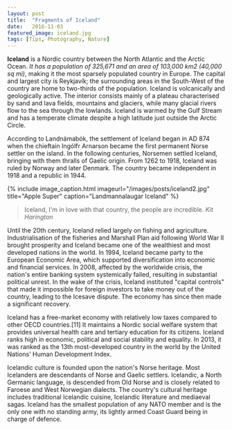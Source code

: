 ```yaml
---
layout: post
title:  "Fragments of Iceland"
date:   2016-11-03
featured_image: iceland.jpg
tags: [Tips, Photography, Nature]
---
```


<strong>Iceland</strong> is a Nordic country between the North Atlantic and the Arctic Ocean. <em>It has a population of 325,671 and an area of 103,000 km2 (40,000 sq mi)</em>, making it the most sparsely populated country in Europe. The capital and largest city is Reykjavík; the surrounding areas in the South-West of the country are home to two-thirds of the population. Iceland is volcanically and geologically active. The interior consists mainly of a plateau characterised by sand and lava fields, mountains and glaciers, while many glacial rivers flow to the sea through the lowlands. Iceland is warmed by the Gulf Stream and has a temperate climate despite a high latitude just outside the Arctic Circle.

<!--more-->

According to Landnámabók, the settlement of Iceland began in AD 874 when the chieftain Ingólfr Arnarson became the first permanent Norse settler on the island. In the following centuries, Norsemen settled Iceland, bringing with them thralls of Gaelic origin. From 1262 to 1918, Iceland was ruled by Norway and later Denmark. The country became independent in 1918 and a republic in 1944.

{% include image_caption.html imageurl="/images/posts/iceland2.jpg" title="Apple Super" caption="Landmannalaugar Iceland" %}

> Iceland, I'm in love with that country, the people are incredible. <cite>Kit Harington</cite>

Until the 20th century, Iceland relied largely on fishing and agriculture. Industrialisation of the fisheries and Marshall Plan aid following World War II brought prosperity and Iceland became one of the wealthiest and most developed nations in the world. In 1994, Iceland became party to the European Economic Area, which supported diversification into economic and financial services. In 2008, affected by the worldwide crisis, the nation's entire banking system systemically failed, resulting in substantial political unrest. In the wake of the crisis, Iceland instituted "capital controls" that made it impossible for foreign investors to take money out of the country, leading to the Icesave dispute. The economy has since then made a significant recovery.

Iceland has a free-market economy with relatively low taxes compared to other OECD countries.[11] It maintains a Nordic social welfare system that provides universal health care and tertiary education for its citizens. Iceland ranks high in economic, political and social stability and equality. In 2013, it was ranked as the 13th most-developed country in the world by the United Nations' Human Development Index.

Icelandic culture is founded upon the nation's Norse heritage. Most Icelanders are descendants of Norse and Gaelic settlers. Icelandic, a North Germanic language, is descended from Old Norse and is closely related to Faroese and West Norwegian dialects. The country's cultural heritage includes traditional Icelandic cuisine, Icelandic literature and mediaeval sagas. Iceland has the smallest population of any NATO member and is the only one with no standing army, its lightly armed Coast Guard being in charge of defence.